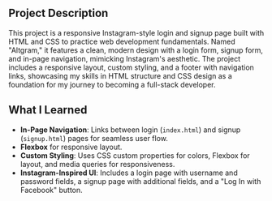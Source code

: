## Project Description
This project is a responsive Instagram-style login and signup page built with HTML and CSS to practice web development fundamentals. Named "Altgram," it features a clean, modern design with a login form, signup form, and in-page navigation, mimicking Instagram's aesthetic. The project includes a responsive layout, custom styling, and a footer with navigation links, showcasing my skills in HTML structure and CSS design as a foundation for my journey to becoming a full-stack developer.

## What I Learned
- **In-Page Navigation**: Links between login (`index.html`) and signup (`signup.html`) pages for seamless user flow.
- **Flexbox** for responsive layout.
- **Custom Styling**: Uses CSS custom properties for colors, Flexbox for layout, and media queries for responsiveness.
- **Instagram-Inspired UI**: Includes a login page with username and password fields, a signup page with additional fields, and a "Log In with Facebook" button.
